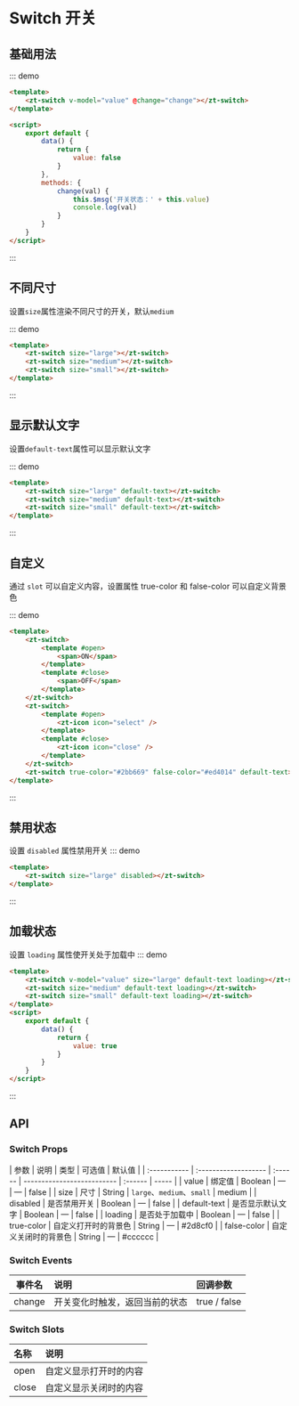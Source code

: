 # Switch 开关

## 基础用法

::: demo

```html
<template>
    <zt-switch v-model="value" @change="change"></zt-switch>
</template>

<script>
    export default {
        data() {
            return {
                value: false
            }
        },
        methods: {
            change(val) {
                this.$msg('开关状态：' + this.value)
                console.log(val)
            }
        }
    }
</script>
```

:::

## 不同尺寸

设置`size`属性渲染不同尺寸的开关，默认`medium`

::: demo

```html
<template>
    <zt-switch size="large"></zt-switch>
    <zt-switch size="medium"></zt-switch>
    <zt-switch size="small"></zt-switch>
</template>
```

:::

## 显示默认文字

设置`default-text`属性可以显示默认文字

::: demo

```html
<template>
    <zt-switch size="large" default-text></zt-switch>
    <zt-switch size="medium" default-text></zt-switch>
    <zt-switch size="small" default-text></zt-switch>
</template>
```

:::

## 自定义

通过 `slot` 可以自定义内容，设置属性 true-color 和 false-color 可以自定义背景色

::: demo

```html
<template>
    <zt-switch>
        <template #open>
            <span>ON</span>
        </template>
        <template #close>
            <span>OFF</span>
        </template>
    </zt-switch>
    <zt-switch>
        <template #open>
            <zt-icon icon="select" />
        </template>
        <template #close>
            <zt-icon icon="close" />
        </template>
    </zt-switch>
    <zt-switch true-color="#2bb669" false-color="#ed4014" default-text></zt-switch>
</template>
```

:::

## 禁用状态

设置 `disabled` 属性禁用开关
::: demo

```html
<template>
    <zt-switch size="large" disabled></zt-switch>
</template>
```

:::

## 加载状态

设置 `loading` 属性使开关处于加载中
::: demo

```html
<template>
    <zt-switch v-model="value" size="large" default-text loading></zt-switch>
    <zt-switch size="medium" default-text loading></zt-switch>
    <zt-switch size="small" default-text loading></zt-switch>
</template>
<script>
    export default {
        data() {
            return {
                value: true
            }
        }
    }
</script>
```

:::

## API

### Switch Props

| 参数         | 说明                 | 类型    | 可选值                     | 默认值  |
| :----------- | :------------------- | :------ | -------------------------- | :------ | ----- |
| value        | 绑定值               | Boolean | —                          | —       | false |
| size         | 尺寸                 | String  | `large`、`medium`、`small` | medium  |
| disabled     | 是否禁用开关         | Boolean | —                          | false   |
| default-text | 是否显示默认文字     | Boolean | —                          | false   |
| loading      | 是否处于加载中       | Boolean | —                          | false   |
| true-color   | 自定义打开时的背景色 | String  | —                          | #2d8cf0 |
| false-color  | 自定义关闭时的背景色 | String  | —                          | #cccccc |

### Switch Events

| 事件名 | 说明                           | 回调参数     |
| ------ | :----------------------------- | :----------- |
| change | 开关变化时触发，返回当前的状态 | true / false |

### Switch Slots

| 名称   | 说明           |
| :----- | :------------- |
| open | 自定义显示打开时的内容 |
| close | 自定义显示关闭时的内容 |